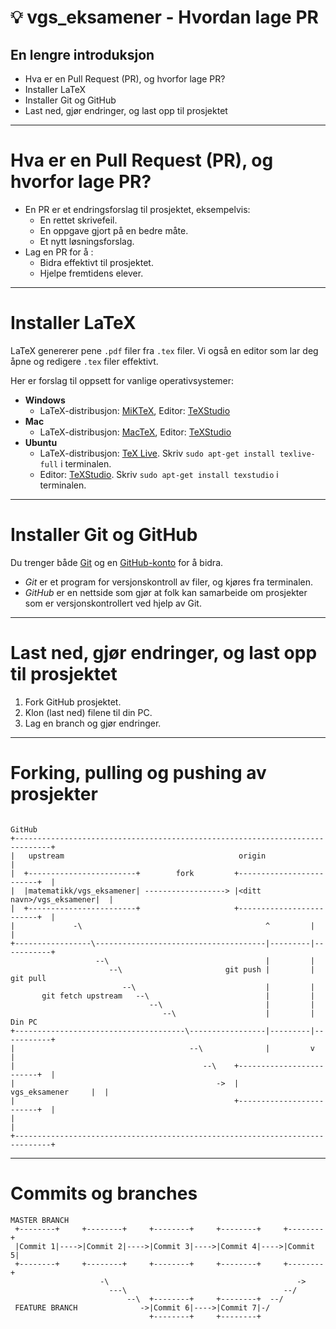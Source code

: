 <!-- page_number: true -->
<!-- $size: 16:9 -->

:bulb: vgs_eksamener - Hvordan lage PR
======================================

## En lengre introduksjon


- Hva er en Pull Request (PR), og hvorfor lage PR?
- Installer LaTeX
- Installer Git og GitHub
- Last ned, gjør endringer, og last opp til prosjektet

----

# Hva er en Pull Request (PR), og hvorfor lage PR?


- En PR er et endringsforslag til prosjektet, eksempelvis:
  - En rettet skrivefeil.
  - En oppgave gjort på en bedre måte.
  - Et nytt løsningsforslag.
- Lag en PR for å :
  - Bidra effektivt til prosjektet.
  - Hjelpe fremtidens elever.

----

# Installer LaTeX 


LaTeX genererer pene `.pdf` filer fra `.tex` filer. 
Vi også en editor som lar deg åpne og redigere `.tex` filer effektivt. 

Her er forslag til oppsett for vanlige operativsystemer:

- **Windows**
  * LaTeX-distribusjon: [MiKTeX](https://miktex.org/), Editor: [TeXStudio](http://texstudio.sourceforge.net/)
- **Mac**
  * LaTeX-distribusjon: [MacTeX](https://tug.org/mactex/mactex-download.html), Editor: [TeXStudio](http://texstudio.sourceforge.net/)
- **Ubuntu**
  * LaTeX-distribusjon: [TeX Live](https://tug.org/texlive/). Skriv `sudo apt-get install texlive-full` i terminalen.
  * Editor: [TeXStudio](http://texstudio.sourceforge.net/). Skriv `sudo apt-get install texstudio` i terminalen.
  
----

# Installer Git og GitHub

Du trenger både [Git](https://git-scm.com/downloads) og en [GitHub-konto](https://github.com/join) for å bidra.
- *Git* er et program for versjonskontroll av filer, og kjøres fra terminalen. 
- *GitHub* er en nettside som gjør at folk kan samarbeide om prosjekter som er versjonskontrollert ved hjelp av Git. 

----

# Last ned, gjør endringer, og last opp til prosjektet

1. Fork GitHub prosjektet.
2. Klon (last ned) filene til din PC.
3. Lag en branch og gjør endringer.

----

# Forking, pulling og pushing av prosjekter
```text                                                                     
                                                                        GitHub  
+------------------------------------------------------------------------------+
|   upstream                                       origin                      |
|  +------------------------+        fork         +-------------------------+  |
|  |matematikk/vgs_eksamener| ------------------> |<ditt navn>/vgs_eksamener|  |
|  +------------------------+                     +-------------------------+  |
|             -\                                         ^         |           |
+-----------------\--------------------------------------|---------|-----------+
                   --\                                   |         |            
                      --\                       git push |         | git pull   
                         --\                             |         |            
       git fetch upstream   --\                          |         |            
                               --\                       |         |            
                                  --\                    |         |      Din PC
+--------------------------------------\-----------------|---------|-----------+
|                                       --\              |         v           |
|                                          --\    +-------------------------+  |
|                                             ->  |       vgs_eksamener     |  |
|                                                 +-------------------------+  |
|                                                                              |
+------------------------------------------------------------------------------+
```

----

# Commits og branches

```text
MASTER BRANCH                                                         
 +--------+     +--------+     +--------+     +--------+     +--------+
 |Commit 1|---->|Commit 2|---->|Commit 3|---->|Commit 4|---->|Commit 5|
 +--------+     +--------+     +--------+     +--------+     +--------+
                    -\                                          ->     
                      ---\                                   --/       
                          --\  +--------+     +--------+  --/          
 FEATURE BRANCH              ->|Commit 6|---->|Commit 7|-/             
                               +--------+     +--------+               
                               
```



